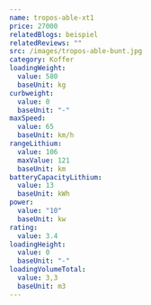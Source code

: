 ```yaml
---
name: tropos-able-xt1
price: 27000
relatedBlogs: beispiel
relatedReviews: ""
src: /images/tropos-able-bunt.jpg
category: Koffer
loadingWeight:
  value: 580
  baseUnit: kg
curbweight:
  value: 0
  baseUnit: "-"
maxSpeed:
  value: 65
  baseUnit: km/h
rangeLithium:
  value: 106
  maxValue: 121
  baseUnit: km
batteryCapacityLithium:
  value: 13
  baseUnit: kWh
power:
  value: "10"
  baseUnit: kw
rating:
  value: 3.4
loadingHeight:
  value: 0
  baseUnit: "-"
loadingVolumeTotal:
  value: 3,3
  baseUnit: m3
---
```


